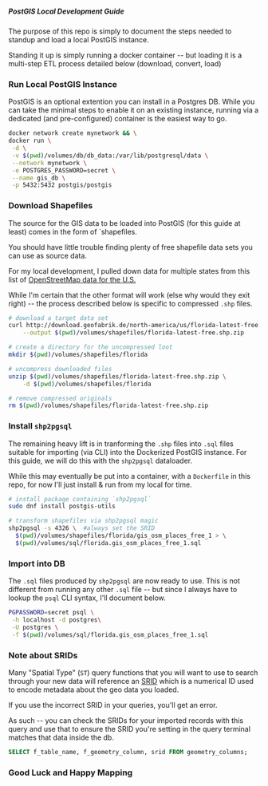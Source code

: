 ##### PostGIS Local Development Guide

The purpose of this repo is simply to document the steps needed to standup and load a local PostGIS instance.

Standing it up is simply running a docker container -- but loading it is a multi-step ETL process detailed below (download, convert, load)

### Run Local PostGIS Instance

PostGIS is an optional extention you can install in a Postgres DB. While you can take the minimal steps to enable it on an existing instance, running via a dedicated (and pre-configured) container is the easiest way to go.

```sh
docker network create mynetwork && \
docker run \
 -d \
 -v $(pwd)/volumes/db/db_data:/var/lib/postgresql/data \
 --network mynetwork \
 -e POSTGRES_PASSWORD=secret \
 --name gis_db \
 -p 5432:5432 postgis/postgis
```

### Download Shapefiles

The source for the GIS data to be loaded into PostGIS (for this guide at least) comes in the form of `shapefiles.

You should have little trouble finding plenty of free shapefile data sets you can use as source data.

For my local development, I pulled down data for multiple states from this list of
[OpenStreetMap data for the U.S.](http://download.geofabrik.de/north-america/us.html)

While I'm certain that the other format will work (else why would they exit right) -- the process described below is specific to compressed `.shp` files.

```sh
# download a target data set
curl http://download.geofabrik.de/north-america/us/florida-latest-free.shp.zip \
    --output $(pwd)/volumes/shapefiles/florida-latest-free.shp.zip

# create a directory for the uncompressed loot
mkdir $(pwd)/volumes/shapefiles/florida

# uncompress downloaded files
unzip $(pwd)/volumes/shapefiles/florida-latest-free.shp.zip \
    -d $(pwd)/volumes/shapefiles/florida

# remove compressed originals
rm $(pwd)/volumes/shapefiles/florida-latest-free.shp.zip
```

### Install `shp2pgsql`

The remaining heavy lift is in tranforming the `.shp` files into `.sql` files suitable for importing (via CLI) into the Dockerized PostGIS instance. For this guide, we will do this with the `shp2pgsql` dataloader.

While this may eventually be put into a container, with a `Dockerfile` in this repo, for now I'll just install & run from my local for time.

```sh
# install package containing `shp2pgsql`
sudo dnf install postgis-utils

# transform shapefiles via shp2pgsql magic
shp2pgsql -s 4326 \  #always set the SRID
  $(pwd)/volumes/shapefiles/florida/gis_osm_places_free_1 > \
  $(pwd)/volumes/sql/florida.gis_osm_places_free_1.sql
```

###  Import into DB

The `.sql` files produced by `shp2pgsql` are now ready to use. This is not different from running any other `.sql` file -- but since I always have to lookup the `psql` CLI syntax, I'll document below.

```sh
PGPASSWORD=secret psql \
 -h localhost -d postgres\
 -U postgres \
 -f $(pwd)/volumes/sql/florida.gis_osm_places_free_1.sql
```


### Note about SRIDs

Many "Spatial Type" (`ST`) query functions that you will want to use to search through your new data will reference an [SRID](https://en.wikipedia.org/wiki/Spatial_reference_system) which is a numerical ID used to encode metadata about the geo data you loaded.

If you use the incorrect SRID in your queries, you'll get an error.

As such -- you can check the SRIDs for your imported records with this query and use that to ensure the SRID you're setting in the query terminal matches that data inside the db.

```sql
SELECT f_table_name, f_geometry_column, srid FROM geometry_columns;
```


### Good Luck and Happy Mapping